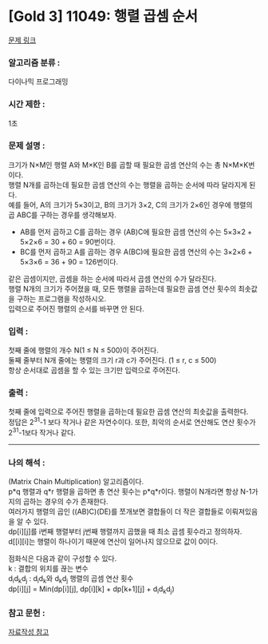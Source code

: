 [Gold 3] 11049: 행렬 곱셈 순서
====================================  
[문제 링크](https://www.acmicpc.net/problem/11049)  

### 알고리즘 분류 :  
다이나믹 프로그래밍  

### 시간 제한 :  
1초   

### 문제 설명 :  
크기가 N×M인 행렬 A와 M×K인 B를 곱할 때 필요한 곱셈 연산의 수는 총 N×M×K번이다.   
행렬 N개를 곱하는데 필요한 곱셈 연산의 수는 행렬을 곱하는 순서에 따라 달라지게 된다.  
예를 들어, A의 크기가 5×3이고, B의 크기가 3×2, C의 크기가 2×6인 경우에 행렬의 곱 ABC를 구하는 경우를 생각해보자.  
- AB를 먼저 곱하고 C를 곱하는 경우 (AB)C에 필요한 곱셈 연산의 수는 5×3×2 + 5×2×6 = 30 + 60 = 90번이다.  
- BC를 먼저 곱하고 A를 곱하는 경우 A(BC)에 필요한 곱셈 연산의 수는 3×2×6 + 5×3×6 = 36 + 90 = 126번이다.

같은 곱셈이지만, 곱셈을 하는 순서에 따라서 곱셈 연산의 수가 달라진다.  
행렬 N개의 크기가 주어졌을 때, 모든 행렬을 곱하는데 필요한 곱셈 연산 횟수의 최솟값을 구하는 프로그램을 작성하시오.   
입력으로 주어진 행렬의 순서를 바꾸면 안 된다.  

### 입력 :   
첫째 줄에 행렬의 개수 N(1 ≤ N ≤ 500)이 주어진다.  
둘째 줄부터 N개 줄에는 행렬의 크기 r과 c가 주어진다. (1 ≤ r, c ≤ 500)  
항상 순서대로 곱셈을 할 수 있는 크기만 입력으로 주어진다.  

### 출력 :   
첫째 줄에 입력으로 주어진 행렬을 곱하는데 필요한 곱셈 연산의 최솟값을 출력한다.  
정답은 2<sup>31</sup>-1 보다 작거나 같은 자연수이다. 또한, 최악의 순서로 연산해도 연산 횟수가 2<sup>31</sup>-1보다 작거나 같다.  

-----------------------------------------------------------  
### 나의 해석 :  
(Matrix Chain Multiplication) 알고리즘이다.  
p\*q 행렬과 q\*r 행렬을 곱하면 총 연산 횟수는 p\*q\*r이다. 행렬이 N개라면 항상 N-1가지의 곱하는 경우의 수가 존재한다.  
여러가지 행렬의 곱인 ((AB)C)(DE)를 쪼개보면 결합들이 더 작은 결합들로 이뤄져있음을 알 수 있다.  
dp[i][j]를 i번째 행렬부터 j번째 행렬까지 곱했을 때 최소 곱셈 횟수라고 정의하자.  
d[[i][i]는 행렬이 하나이기 때문에 연산이 일어나지 않으므로 값이 0이다.  

점화식은 다음과 같이 구성할 수 있다.  
k : 결합의 위치를 끊는 변수  
d<sub>i</sub>d<sub>k</sub>d<sub>j</sub> :  d<sub>i</sub>d<sub>k</sub>와 d<sub>k</sub>d<sub>j</sub> 행렬의 곱셈 연산 횟수  
dp[i][j] = Min(dp[i][j], dp[i][k] + dp[k+1][j] + d<sub>i</sub>d<sub>k</sub>d<sub>j</sub>)


### 참고 문헌 :  
[자료작성 참고]("https://80000coding.oopy.io/4debdb98-5033-47c0-9f8b-4f9a7d2cfc2b")

